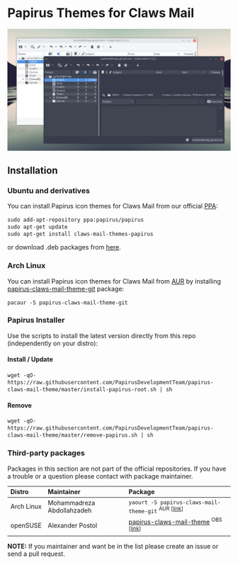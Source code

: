 # Papirus Themes for Claws Mail

<p align="center">
  <img src="https://raw.githubusercontent.com/PapirusDevelopmentTeam/papirus-claws-mail-theme/master/preview.png" alt="Preview Papirus Themes Claws Mail"/>
</p>

## Installation

### Ubuntu and derivatives

You can install Papirus icon themes for Claws Mail from our official [PPA](https://launchpad.net/~papirus/+archive/ubuntu/papirus):

```
sudo add-apt-repository ppa:papirus/papirus
sudo apt-get update
sudo apt-get install claws-mail-themes-papirus
```

or download .deb packages from [here](https://launchpad.net/~papirus/+archive/ubuntu/papirus/+packages?field.name_filter=claws-mail-themes-papirus).

### Arch Linux
You can install Papirus icon themes for Claws Mail from [AUR](https://aur.archlinux.org/) by installing [papirus-claws-mail-theme-git](https://aur.archlinux.org/packages/papirus-claws-mail-theme-git/) package:
```
pacaur -S papirus-claws-mail-theme-git
```

### Papirus Installer

Use the scripts to install the latest version directly from this repo (independently on your distro):

#### Install / Update

```
wget -qO- https://raw.githubusercontent.com/PapirusDevelopmentTeam/papirus-claws-mail-theme/master/install-papirus-root.sh | sh
```

#### Remove

```
wget -qO- https://raw.githubusercontent.com/PapirusDevelopmentTeam/papirus-claws-mail-theme/master/remove-papirus.sh | sh
```

### Third-party packages

Packages in this section are not part of the official repositories. If you have a trouble or a question please contact with package maintainer.

| **Distro** | **Maintainer** | **Package** |
|:-----------|:---------------|:------------|
| Arch Linux | Mohammadreza Abdollahzadeh | `yaourt -S papirus-claws-mail-theme-git` <sup>AUR [[link](https://aur.archlinux.org/packages/papirus-claws-mail-theme-git)]</sup> |
| openSUSE   | Alexander Postol | [papirus-claws-mail-theme](http://software.opensuse.org//download.html?project=home:GNorth:Arc_and_Papirus&package=papirus-claws-mail-theme) <sup>OBS [[link](https://build.opensuse.org/package/show/home:GNorth:Arc_and_Papirus/papirus-claws-mail-theme)]</sub> |

**NOTE:** If you maintainer and want be in the list please create an issue or send a pull request.
